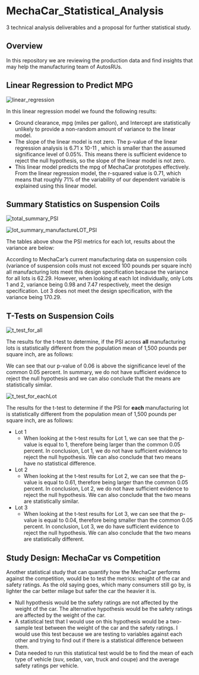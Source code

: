 # MechaCar_Statistical_Analysis
3 technical analysis deliverables and a proposal for further statistical study.
## Overview
In this repository we are reviewing the production data and find insights that may help the manufacturing team of AutosRUs. 

## Linear Regression to Predict MPG
![linear_regression](https://user-images.githubusercontent.com/107289345/193132316-a67de0ba-af7c-4d47-ba72-fc60ef2a6947.png)

In this linear regression model we found the following results:

- Ground clearance, mpg (miles per gallon), and Intercept are statistically unlikely to provide a non-random amount of variance to the linear model.
- The slope of the linear model is not zero. The p-value of the linear regression analysis is 6.71 x 10-11 , which is smaller than the assumed significance level of 0.05%. This means there is sufficient evidence to reject the null hypothesis, so the slope of the linear model is not zero. 
- This linear model predicts the mpg of MechaCar prototypes effectively. From the linear regression model, the r-squared value is 0.71, which means that roughly 71% of the variability of our dependent variable is explained using this linear model. 

## Summary Statistics on Suspension Coils
![total_summary_PSI](https://user-images.githubusercontent.com/107289345/193133323-4eccb670-4f96-4b13-8123-5ad04578de97.png)

![lot_summary_manufactureLOT_PSI](https://user-images.githubusercontent.com/107289345/193133344-8ee79161-e13e-4f02-953e-21f1100fbfe8.png)

The tables above show the PSI metrics for each lot, results about the variance are below:

According to MechaCar’s current manufacturing data on suspension coils (variance of suspension coils must not exceed 100 pounds per square inch) all manufacturing lots meet this design specification because the variance for all lots is 62.29. However, when looking at each lot individually, only Lots 1 and 2, variance being 0.98 and 7.47 respectively, meet the design specification. Lot 3 does not meet the design specification, with the variance being 170.29.

## T-Tests on Suspension Coils
![t_test_for_all](https://user-images.githubusercontent.com/107289345/193123826-21f06db1-7070-4117-aa21-0d2d996208d5.png)

The results for the t-test to determine, if the PSI across **all** manufacturing lots is statistically different from the population mean of 1,500 pounds per square inch, are as follows: 

We can see that our p-value of 0.06 is above the significance level of the common 0.05 percent. In summary, we do not have sufficient evidence to reject the null hypothesis and we can also conclude that the means are statistically similar. 

![t_test_for_eachLot](https://user-images.githubusercontent.com/107289345/193123840-ff3e495d-0bcf-4d53-b97e-760ab11d21e7.png)

The results for the t-test to determine if the PSI for **each** manufacturing lot is statistically different from the population mean of 1,500 pounds per square inch, are as follows:

- Lot 1
  -   When looking at the t-test results for Lot 1, we can see that the p-value is equal to 1, therefore being larger than the common 0.05 percent. In conclusion, Lot 1, we do not have sufficient evidence to reject the null hypothesis.  We can also conclude that two means have no statistical difference. 
- Lot 2
  - When looking at the t-test results for Lot 2, we can see that the p-value is equal to 0.61, therefore being larger than the common 0.05 percent. In conclusion, Lot 2, we do not have sufficient evidence to reject the null hypothesis.  We can also conclude that the two means are statistically similar.  
- Lot 3
  - When looking at the t-test results for Lot 3, we can see that the p-value is equal to 0.04, therefore being smaller than the common 0.05 percent. In conclusion, Lot 3, we do have sufficient evidence to reject the null hypothesis.  We can also conclude that the two means are statistically different.  

## Study Design: MechaCar vs Competition

Another statistical study that can quantify how the MechaCar performs against the competition, would be to test the metrics: weight of the car and safety ratings. As the old saying goes, which many consumers still go by, is lighter the car better milage but safer the car the heavier it is. 
- Null hypothesis would be the safety ratings are not affected by the weight of the car. The alternative hypothesis would be the safety ratings are affected by the weight of the car.
- A statistical test that I would use on this hypothesis would be a two-sample test between the weight of the car and the safety ratings. I would use this test because we are testing to variables against each other and trying to find out if there is a statistical difference between them. 
- Data needed to run this statistical test would be to find the mean of each type of vehicle (suv, sedan, van, truck and coupe) and the average safety ratings per vehicle. 

